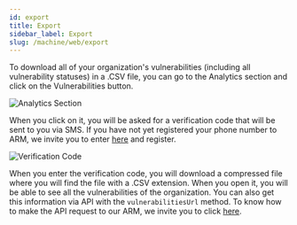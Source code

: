 ```yaml
---
id: export
title: Export
sidebar_label: Export
slug: /machine/web/export
---
```


To download all of your organization's
vulnerabilities (including all
vulnerability statuses) in a .CSV file,
you can go to the Analytics section
and click on the Vulnerabilities button.

![Analytics Section](https://res.cloudinary.com/fluid-attacks/image/upload/v1663089476/docs/web/vuln_download_section.png)

When you click on it,
you will be asked for a verification
code that will be sent to you via SMS.
If you have not yet registered
your phone number to ARM,
we invite you to enter
[here](/machine/web/user-information) and register.

![Verification Code](https://res.cloudinary.com/fluid-attacks/image/upload/v1663089476/docs/web/vuln_download_verification_code.png)

When you enter the verification code,
you will download a compressed
file where you will find the
file with a .CSV extension.
When you open it,
you will be able to see all the
vulnerabilities of the organization.
You can also get this information
via API with the `vulnerabilitiesUrl` method.
To know how to make the API
request to our ARM,
we invite you to click
[here](/machine/api).
